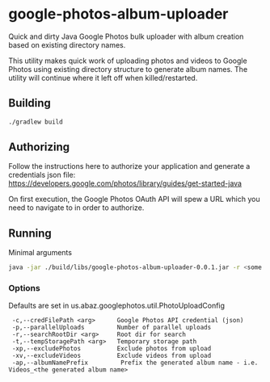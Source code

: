 # google-photos-album-uploader
Quick and dirty Java Google Photos bulk uploader with album creation based on existing directory names.

This utility makes quick work of uploading photos and videos to Google Photos using existing directory structure to generate album names.  The utility will continue where it left off when killed/restarted.

## Building
```bash
./gradlew build
```

## Authorizing
Follow the instructions here to authorize your application and generate a credentials json file:
https://developers.google.com/photos/library/guides/get-started-java

On first execution, the Google Photos OAuth API will spew a URL which you need to navigate to in order to authorize.

## Running
Minimal arguments
```bash
java -jar ./build/libs/google-photos-album-uploader-0.0.1.jar -r <some root dir>
```

### Options
Defaults are set in us.abaz.googlephotos.util.PhotoUploadConfig

```
 -c,--credFilePath <arg>      Google Photos API credential (json)
 -p,--parallelUploads         Number of parallel uploads
 -r,--searchRootDir <arg>     Root dir for search
 -t,--tempStoragePath <arg>   Temporary storage path
 -xp,--excludePhotos          Exclude photos from upload
 -xv,--excludeVideos          Exclude videos from upload
 -ap,--albumNamePrefix         Prefix the generated album name - i.e. Videos_<the generated album name>
```

